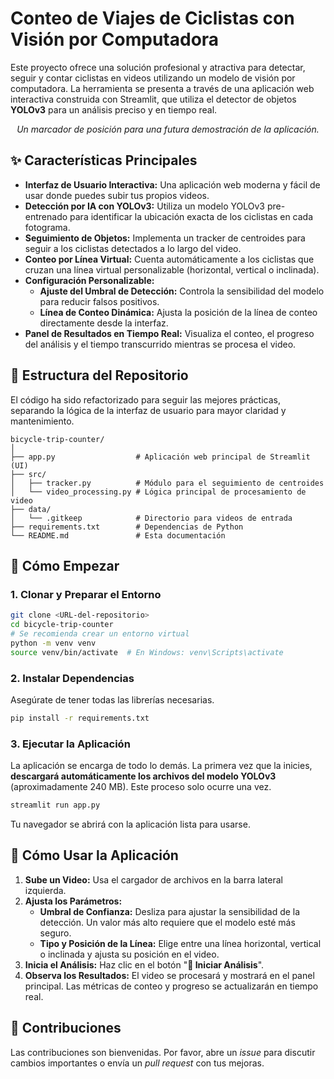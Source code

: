 # Conteo de Viajes de Ciclistas con Visión por Computadora

Este proyecto ofrece una solución profesional y atractiva para detectar, seguir y contar ciclistas en videos utilizando un modelo de visión por computadora. La herramienta se presenta a través de una aplicación web interactiva construida con Streamlit, que utiliza el detector de objetos **YOLOv3** para un análisis preciso y en tiempo real.

<!-- ![Demostración de la Aplicación](URL_A_LA_IMAGEN_DE_DEMO.png) -->
*<p align="center">Un marcador de posición para una futura demostración de la aplicación.</p>*

## ✨ Características Principales

- **Interfaz de Usuario Interactiva:** Una aplicación web moderna y fácil de usar donde puedes subir tus propios videos.
- **Detección por IA con YOLOv3:** Utiliza un modelo YOLOv3 pre-entrenado para identificar la ubicación exacta de los ciclistas en cada fotograma.
- **Seguimiento de Objetos:** Implementa un tracker de centroides para seguir a los ciclistas detectados a lo largo del video.
- **Conteo por Línea Virtual:** Cuenta automáticamente a los ciclistas que cruzan una línea virtual personalizable (horizontal, vertical o inclinada).
- **Configuración Personalizable:**
  - **Ajuste del Umbral de Detección:** Controla la sensibilidad del modelo para reducir falsos positivos.
  - **Línea de Conteo Dinámica:** Ajusta la posición de la línea de conteo directamente desde la interfaz.
- **Panel de Resultados en Tiempo Real:** Visualiza el conteo, el progreso del análisis y el tiempo transcurrido mientras se procesa el video.

## 📂 Estructura del Repositorio

El código ha sido refactorizado para seguir las mejores prácticas, separando la lógica de la interfaz de usuario para mayor claridad y mantenimiento.

```
bicycle-trip-counter/
│
├── app.py                  # Aplicación web principal de Streamlit (UI)
├── src/
│   ├── tracker.py          # Módulo para el seguimiento de centroides
│   └── video_processing.py # Lógica principal de procesamiento de video
├── data/
│   └── .gitkeep            # Directorio para videos de entrada
├── requirements.txt        # Dependencias de Python
└── README.md               # Esta documentación
```

## 🚀 Cómo Empezar

### 1. Clonar y Preparar el Entorno

```bash
git clone <URL-del-repositorio>
cd bicycle-trip-counter
# Se recomienda crear un entorno virtual
python -m venv venv
source venv/bin/activate  # En Windows: venv\Scripts\activate
```

### 2. Instalar Dependencias

Asegúrate de tener todas las librerías necesarias.

```bash
pip install -r requirements.txt
```

### 3. Ejecutar la Aplicación

La aplicación se encarga de todo lo demás. La primera vez que la inicies, **descargará automáticamente los archivos del modelo YOLOv3** (aproximadamente 240 MB). Este proceso solo ocurre una vez.

```bash
streamlit run app.py
```

Tu navegador se abrirá con la aplicación lista para usarse.

## 🤖 Cómo Usar la Aplicación

1.  **Sube un Video:** Usa el cargador de archivos en la barra lateral izquierda.
2.  **Ajusta los Parámetros:**
    - **Umbral de Confianza:** Desliza para ajustar la sensibilidad de la detección. Un valor más alto requiere que el modelo esté más seguro.
    - **Tipo y Posición de la Línea:** Elige entre una línea horizontal, vertical o inclinada y ajusta su posición en el video.
3.  **Inicia el Análisis:** Haz clic en el botón "**🚀 Iniciar Análisis**".
4.  **Observa los Resultados:** El video se procesará y mostrará en el panel principal. Las métricas de conteo y progreso se actualizarán en tiempo real.

## 🤝 Contribuciones

Las contribuciones son bienvenidas. Por favor, abre un *issue* para discutir cambios importantes o envía un *pull request* con tus mejoras.
